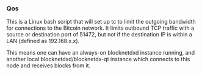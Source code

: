 ### Qos ###

This is a Linux bash script that will set up tc to limit the outgoing bandwidth for connections to the Bitcoin network. It limits outbound TCP traffic with a source or destination port of 51472, but not if the destination IP is within a LAN (defined as 192.168.x.x).

This means one can have an always-on blocknetdxd instance running, and another local blocknetdxd/blocknetdx-qt instance which connects to this node and receives blocks from it.
